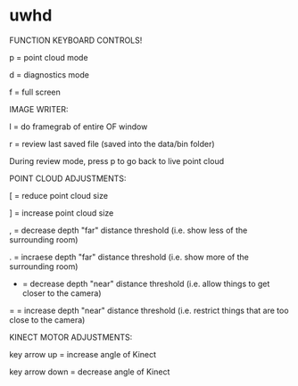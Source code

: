 # uwhd

FUNCTION KEYBOARD CONTROLS!

p = point cloud mode

d = diagnostics mode

f = full screen


IMAGE WRITER:

l = do framegrab of entire OF window

r = review last saved file (saved into the data/bin folder)

During review mode, press p to go back to live point cloud


POINT CLOUD ADJUSTMENTS:

[ = reduce point cloud size

] = increase point cloud size

, = decrease depth "far" distance threshold (i.e. show less of the surrounding room)

. = incraese depth "far" distance threshold (i.e. show more of the surrounding room)

- = decrease depth "near" distance threshold (i.e. allow things to get closer to the camera)

= = increase depth "near" distance threshold (i.e. restrict things that are too close to the camera)


KINECT MOTOR ADJUSTMENTS:

key arrow up = increase angle of Kinect

key arrow down = decrease angle of Kinect